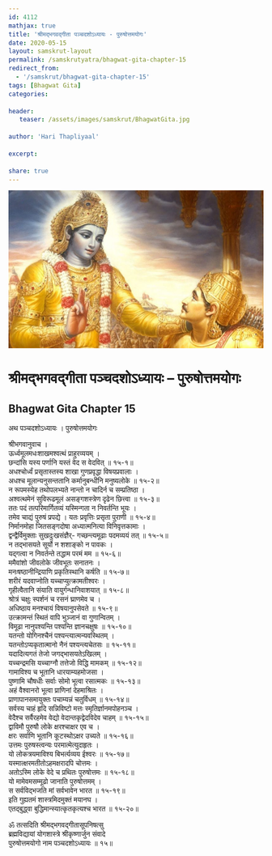 ```yaml
---    
id: 4112    
mathjax: true    
title: 'श्रीमद्भगवद्गीता पञ्चदशोऽध्यायः - पुरुषोत्तमयोगः'    
date: 2020-05-15    
layout: samskrut-layout 
permalink: /samskrutyatra/bhagwat-gita-chapter-15
redirect_from: 
  - '/samskrut/bhagwat-gita-chapter-15'
tags: [Bhagwat Gita]    
categories:    
    
header:    
   teaser: /assets/images/samskrut/BhagwatGita.jpg    
    
author: 'Hari Thapliyaal'    
    
excerpt:    
    
share: true    
---    
```

    
![](/assets/images/samskrut/BhagwatGita.jpg)    
    
# श्रीमद्भगवद्गीता पञ्चदशोऽध्यायः – पुरुषोत्तमयोगः    
## Bhagwat Gita Chapter 15    
    
अथ पञ्चदशोऽध्यायः ।    पुरुषोत्तमयोगः    
    
श्रीभगवानुवाच ।    
ऊर्ध्वमूलमधःशाखमश्वत्थं प्राहुरव्ययम् ।    
छन्दांसि यस्य पर्णानि यस्तं वेद स वेदवित् ॥ १५-१॥    
अधश्चोर्ध्वं प्रसृतास्तस्य शाखा गुणप्रवृद्धा विषयप्रवालाः ।    
अधश्च मूलान्यनुसन्ततानि कर्मानुबन्धीनि मनुष्यलोके ॥ १५-२॥    
न रूपमस्येह तथोपलभ्यते नान्तो न चादिर्न च सम्प्रतिष्ठा ।    
अश्वत्थमेनं सुविरूढमूलं असङ्गशस्त्रेण दृढेन छित्त्वा ॥ १५-३॥    
ततः पदं तत्परिमार्गितव्यं यस्मिन्गता न निवर्तन्ति भूयः ।    
तमेव चाद्यं पुरुषं प्रपद्ये । यतः प्रवृत्तिः प्रसृता पुराणी ॥ १५-४॥    
निर्मानमोहा जितसङ्गदोषा अध्यात्मनित्या विनिवृत्तकामाः ।    
द्वन्द्वैर्विमुक्ताः सुखदुःखसंज्ञैर्- गच्छन्त्यमूढाः पदमव्ययं तत् ॥ १५-५॥    
न तद्भासयते सूर्यो न शशाङ्को न पावकः ।    
यद्गत्वा न निवर्तन्ते तद्धाम परमं मम ॥ १५-६॥    
ममैवांशो जीवलोके जीवभूतः सनातनः ।    
मनःषष्ठानीन्द्रियाणि प्रकृतिस्थानि कर्षति ॥ १५-७॥    
शरीरं यदवाप्नोति यच्चाप्युत्क्रामतीश्वरः ।    
गृहीत्वैतानि संयाति वायुर्गन्धानिवाशयात् ॥ १५-८॥    
श्रोत्रं चक्षुः स्पर्शनं च रसनं घ्राणमेव च ।    
अधिष्ठाय मनश्चायं विषयानुपसेवते ॥ १५-९॥    
उत्क्रामन्तं स्थितं वापि भुञ्जानं वा गुणान्वितम् ।    
विमूढा नानुपश्यन्ति पश्यन्ति ज्ञानचक्षुषः ॥ १५-१०॥    
यतन्तो योगिनश्चैनं पश्यन्त्यात्मन्यवस्थितम् ।    
यतन्तोऽप्यकृतात्मानो नैनं पश्यन्त्यचेतसः ॥ १५-११॥    
यदादित्यगतं तेजो जगद्भासयतेऽखिलम् ।    
यच्चन्द्रमसि यच्चाग्नौ तत्तेजो विद्धि मामकम् ॥ १५-१२॥    
गामाविश्य च भूतानि धारयाम्यहमोजसा ।    
पुष्णामि चौषधीः सर्वाः सोमो भूत्वा रसात्मकः ॥ १५-१३॥    
अहं वैश्वानरो भूत्वा प्राणिनां देहमाश्रितः ।    
प्राणापानसमायुक्तः पचाम्यन्नं चतुर्विधम् ॥ १५-१४॥    
सर्वस्य चाहं हृदि सन्निविष्टो मत्तः स्मृतिर्ज्ञानमपोहनञ्च ।    
वेदैश्च सर्वैरहमेव वेद्यो वेदान्तकृद्वेदविदेव चाहम् ॥ १५-१५॥    
द्वाविमौ पुरुषौ लोके क्षरश्चाक्षर एव च ।    
क्षरः सर्वाणि भूतानि कूटस्थोऽक्षर उच्यते ॥ १५-१६॥    
उत्तमः पुरुषस्त्वन्यः परमात्मेत्युदाहृतः ।    
यो लोकत्रयमाविश्य बिभर्त्यव्यय ईश्वरः ॥ १५-१७॥    
यस्मात्क्षरमतीतोऽहमक्षरादपि चोत्तमः ।    
अतोऽस्मि लोके वेदे च प्रथितः पुरुषोत्तमः ॥ १५-१८॥    
यो मामेवमसम्मूढो जानाति पुरुषोत्तमम् ।    
स सर्वविद्भजति मां सर्वभावेन भारत ॥ १५-१९॥    
इति गुह्यतमं शास्त्रमिदमुक्तं मयानघ ।    
एतद्बुद्ध्वा बुद्धिमान्स्यात्कृतकृत्यश्च भारत ॥ १५-२०॥    
    
ॐ तत्सदिति श्रीमद्भगवद्गीतासूपनिषत्सु    
ब्रह्मविद्यायां योगशास्त्रे श्रीकृष्णार्जुन संवादे    
पुरुषोत्तमयोगो नाम पञ्चदशोऽध्यायः ॥ १५॥    
    

